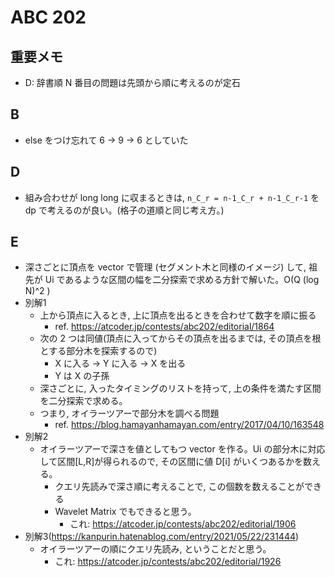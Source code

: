 # ABC 202

## 重要メモ

- D: 辞書順 N 番目の問題は先頭から順に考えるのが定石

## B

- else をつけ忘れて 6 -> 9 -> 6 としていた

## D

- 組み合わせが long long に収まるときは, `n_C_r = n-1_C_r + n-1_C_r-1` を dp で考えるのが良い。(格子の道順と同じ考え方。)

## E

- 深さごとに頂点を vector で管理 (セグメント木と同様のイメージ) して, 祖先が Ui であるような区間の幅を二分探索で求める方針で解いた。O(Q (log N)^2 )
- 別解1
  - 上から頂点に入るとき, 上に頂点を出るときを合わせて数字を順に振る
    - ref. https://atcoder.jp/contests/abc202/editorial/1864
  - 次の 2 つは同値(頂点に入ってからその頂点を出るまでは, その頂点を根とする部分木を探索するので)
    - X に入る -> Y に入る -> X を出る
    - Y は X の子孫
  - 深さごとに, 入ったタイミングのリストを持って, 上の条件を満たす区間を二分探索で求める。
  - つまり, オイラーツアーで部分木を調べる問題
    - ref. https://blog.hamayanhamayan.com/entry/2017/04/10/163548
- 別解2
  - オイラーツアーで深さを値としてもつ vector を作る。Ui の部分木に対応して区間[L,R]が得られるので, その区間に値 D[i] がいくつあるかを数える。
    - クエリ先読みで深さ順に考えることで, この個数を数えることができる
    - Wavelet Matrix でもできると思う。
      - これ: https://atcoder.jp/contests/abc202/editorial/1906
- 別解3(https://kanpurin.hatenablog.com/entry/2021/05/22/231444)
  - オイラーツアーの順にクエリ先読み, ということだと思う。
    - これ: https://atcoder.jp/contests/abc202/editorial/1926
